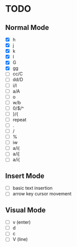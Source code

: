 # TODO

## Normal Mode
- [x] h
- [x] j
- [x] k
- [x] l
- [x] G
- [x] gg
- [ ] cc/C
- [ ] dd/D
- [ ] i/I
- [ ] a/A
- [ ] o
- [ ] w/b
- [ ] 0/$/^
- [ ] }/{
- [ ] repeat
- [ ] .
- [ ] /
- [ ] %
- [ ] iw
- [ ] a/i(
- [ ] a/i[
- [ ] a/i{

## Insert Mode

- [ ] basic text insertion
- [ ] arrow key cursor movement

## Visual Mode

- [ ] v (enter)
- [ ] d
- [ ] c
- [ ] V (line)
